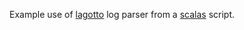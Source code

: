 Example use of [lagotto](https://github.com/binaryfoo/lagotto) log parser from a [scalas](http://www.scala-sbt.org/0.13/docs/Scripts.html) script.